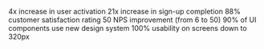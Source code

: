 4x increase in user activation
21x increase in sign-up completion
88% customer satisfaction rating
50 NPS improvement (from 6 to 50)
90% of UI components use new design system
100% usability on screens down to 320px
